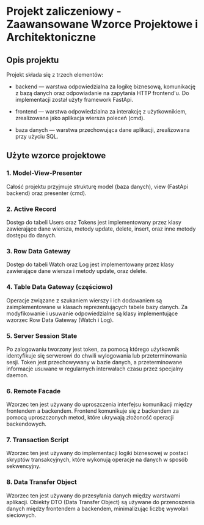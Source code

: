 # Projekt zaliczeniowy - Zaawansowane Wzorce Projektowe i Architektoniczne

## Opis projektu
Projekt składa się z trzech elementów:
- backend — warstwa odpowiedzialna za logikę biznesową, komunikację z bazą danych
oraz odpowiadanie na zapytania HTTP frontend'u. Do implementacji został użyty framework
FastApi.

- frontend — warstwa odpowiedzialna za interakcję z użytkownikiem, zrealizowana jako
aplikacja wiersza poleceń (cmd).

- baza danych — warstwa przechowująca dane aplikacji, zrealizowana przy użyciu SQL.

## Użyte wzorce projektowe

### 1. Model-View-Presenter
Całość projektu przyjmuje strukturę model (baza danych), view (FastApi backend) oraz
presenter (cmd).

### 2. Active Record
Dostęp do tabeli Users oraz Tokens jest implementowany przez klasy zawierające dane wiersza,
metody update, delete, insert, oraz inne metody dostępu do danych.

### 3. Row Data Gateway
Dostęp do tabeli Watch oraz Log jest implementowany przez klasy zawierające dane wiersza
i metody update, oraz delete.

### 4. Table Data Gateway (częściowo)
Operacje związane z szukaniem wierszy i ich dodawaniem są zaimplementowane w klasach
reprezentujących tabele bazy danych. Za modyfikowanie i usuwanie odpowiedzialne są
klasy implementujące wzorzec Row Data Gateway (Watch i Log).

### 5. Server Session State
Po zalogowaniu tworzony jest token, za pomocą którego użytkownik identyfikuje się
serwerowi do chwili wylogowania lub przeterminowania sesji. Token jest przechowywany
w bazie danych, a przeterminowane informacje usuwane w regularnych interwałach czasu
przez specjalny daemon.

### 6. Remote Facade
Wzorzec ten jest używany do uproszczenia interfejsu komunikacji między frontendem a backendem.
Frontend komunikuje się z backendem za pomocą uproszczonych metod, które ukrywają złożoność
operacji backendowych.

### 7. Transaction Script
Wzorzec ten jest używany do implementacji logiki biznesowej w postaci skryptów transakcyjnych,
które wykonują operacje na danych w sposób sekwencyjny.

### 8. Data Transfer Object
Wzorzec ten jest używany do przesyłania danych między warstwami aplikacji. Obiekty DTO
(Data Transfer Object) są używane do przenoszenia danych między frontendem a backendem,
minimalizując liczbę wywołań sieciowych.

